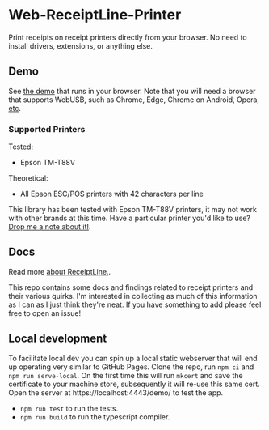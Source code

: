 # Web-ReceiptLine-Printer

Print receipts on receipt printers directly from your browser. No need to install drivers, extensions, or anything else.

## Demo

See [the demo](https://cellivar.github.io/WebReceiptLinePrinter/demo) that runs in your browser. Note that you will need a browser that supports WebUSB, such as Chrome, Edge, Chrome on Android, Opera, [etc](https://developer.mozilla.org/en-US/docs/Web/API/USB#browser_compatibility).

### Supported Printers

Tested:

* Epson TM-T88V

Theoretical:

* All Epson ESC/POS printers with 42 characters per line

This library has been tested with Epson TM-T88V printers, it may not work with other brands at this time. Have a particular printer you'd like to use? [Drop me a note about it!](https://github.com/Cellivar/WebReceiptLinePrinter/issues).

## Docs

Read more [about ReceiptLine.](./docs/ReceiptLine.md).

This repo contains some docs and findings related to receipt printers and their various quirks. I'm interested in collecting as much of this information as I can as I just think they're neat. If you have something to add please feel free to open an issue!

## Local development

To facilitate local dev you can spin up a local static webserver that will end up operating very similar to GitHub Pages. Clone the repo, run `npm ci` and `npm run serve-local`. On the first time this will run `mkcert` and save the certificate to your machine store, subsequently it will re-use this same cert. Open the server at https://localhost:4443/demo/ to test the app.

* `npm run test` to run the tests.
* `npm run build` to run the typescript compiler.
